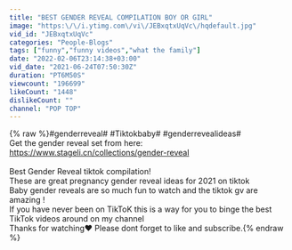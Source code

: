 ```yaml
---
title: "BEST GENDER REVEAL COMPILATION BOY OR GIRL"
image: "https:\/\/i.ytimg.com\/vi\/JEBxqtxUqVc\/hqdefault.jpg"
vid_id: "JEBxqtxUqVc"
categories: "People-Blogs"
tags: ["funny","funny videos","what the family"]
date: "2022-02-06T23:14:38+03:00"
vid_date: "2021-06-24T07:50:30Z"
duration: "PT6M50S"
viewcount: "196699"
likeCount: "1448"
dislikeCount: ""
channel: "POP TOP"
---
```

{% raw %}#genderreveal​# #Tiktokbaby​# #genderrevealideas​#<br />Get the gender reveal set from here: <a rel="nofollow" target="blank" href="https://www.stageli.cn/collections/gender-reveal">https://www.stageli.cn/collections/gender-reveal</a><br /><br />Best Gender Reveal tiktok compilation!<br />These are great pregnancy gender reveal ideas for 2021 on tiktok<br />Baby gender reveals are so much fun to watch and the tiktok gv are amazing !<br />If you have never been on TikToK this is a way for you to binge the best TikTok videos around on my channel <br />Thanks for watching❤ Please dont forget to like and subscribe.{% endraw %}
